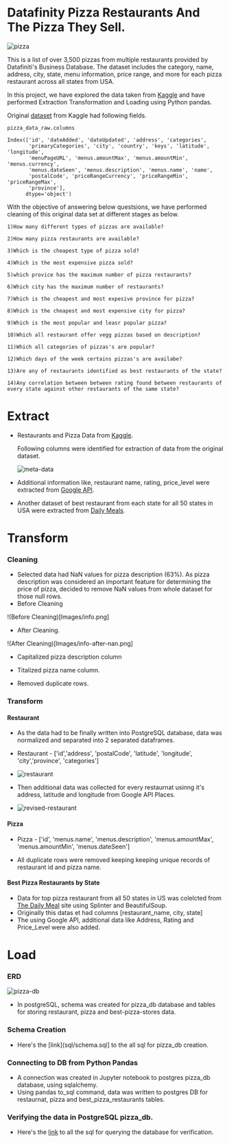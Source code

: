 # Datafinity Pizza Restaurants And The Pizza They Sell.

![pizza](Images/pizza.png)

This is a list of over 3,500 pizzas from multiple restaurants provided by Datafiniti's Business Database. The dataset includes the category, name, address, city, state, menu information, price range, and more for each pizza restaurant across all states from USA.

In this project, we have explored the data taken from [Kaggle](https://www.kaggle.com/datafiniti/pizza-restaurants-and-the-pizza-they-sell) and have performed Extraction Transformation and Loading using Python pandas.

Original [dataset](../Resources/Datafiniti_Pizza_Restaurants_and_the_Pizza_They_Sell_May19.csv) from Kaggle had following fields.
```
pizza_data_raw.columns

Index(['id', 'dateAdded', 'dateUpdated', 'address', 'categories',
       'primaryCategories', 'city', 'country', 'keys', 'latitude', 'longitude',
       'menuPageURL', 'menus.amountMax', 'menus.amountMin', 'menus.currency',
       'menus.dateSeen', 'menus.description', 'menus.name', 'name',
       'postalCode', 'priceRangeCurrency', 'priceRangeMin', 'priceRangeMax',
       'province'],
      dtype='object')
```

With the objective of answering below questsions, we have performed cleaning  of this original data set at different stages as below.
```
1)How many different types of pizzas are available?

2)How many pizza restaurants are available?

3)Which is the cheapest type of pizza sold?

4)Which is the most expensive pizza sold?

5)which provice has the maximum number of pizza restaurants?

6)Which city has the maximum number of restaurants?

7)Which is the cheapest and most expesive province for pizza?

8)Which is the cheapest and most expensive city for pizza?

9)Which is the most popular and leasr popular pizza?

10)Which all restaurant offer vegg pizzas based on description?

11)Which all categories of pizzas's are popular?

12)Which days of the week certains pizzas's are availabe?

13)Are any of restaurants identified as best restaurants of the state?

14)Any correlation between between rating found between restaurants of every state against other restaurants of the same state?

```
# Extract

 - Restaurants and Pizza Data from [Kaggle](https://www.kaggle.com/datafiniti/pizza-restaurants-and-the-pizza-they-sell).
 
   Following columns were identified for extraction of data from the original dataset.
   
   ![meta-data](Images/meta_data.png)
   
 - Additional information like, restaurant name, rating, price_level were extracted from [Google API](https://developers.google.com/places/web-service/details).
 
 - Another dataset of best restaurant from each state for all 50 states in USA were extracted from [Daily Meals](https://www.thedailymeal.com/eat/best-pizza-every-state-slideshow).

# Transform

### Cleaning

  - Selected data had NaN values for pizza description (63%). As pizza description was considered an important feature for determining the price of pizza, decided to remove NaN values from whole dataset for those null rows.  
  - Before Cleaning
  
  !(Before Cleaning)[Images/info.png]
  
  - After Cleaning.
  
  !(After Cleaning)[Images/info-after-nan.png]
  
  - Capitalized pizza description column
  
  - Titalized pizza name column.
  
  - Removed duplicate rows.

### Transform

#### Restaurant

  - As the data had to be finally written into PostgreSQL database, data was normalized and separated into 2 separated dataframes.
  
  - Restaurant - ['id','address', 'postalCode', 'latitude', 'longitude', 'city','province', 'categories']
  
  - ![restaurant](Images/restaurant.png)
  
  - Then additional data was collected for every restaurnat usinng it's address, latitude and longitude from Google API Places.
  
  - ![revised-restaurant](Images/restaurant-after-api.png)

#### Pizza

  - Pizza - ['id', 'menus.name', 'menus.description', 'menus.amountMax', 'menus.amountMin', 'menus.dateSeen']
  
  - All duplicate rows were removed keeping keeping unique records of restaurant id and pizza name.

#### Best Pizza Restaurants by State

  - Data for top pizza restaurant from all 50 states in US was colelcted from [The Daily Meal](https://www.thedailymeal.com/eat/best-pizza-every-state-slideshow/slide-17) site using Splinter and BeautifulSoup. 
  - Originally this datas et had columns [restaurant_name,	city,	state]
  - The using Google API, additional data like Address, Rating and Price_Level were also added.

# Load

### ERD

  ![pizza-db](Images/PIZZA_DB.png)
  
  - In postgreSQL, schema was created for pizza_db database and tables for storing restaurant, pizza and best-pizza-stores data.

### Schema Creation

  - Here's the [link](sql/schema.sql] to the all sql for pizza_db creation.

### Connecting to DB from Python Pandas

  - A connection was created in Jupyter notebook to postgres pizza_db database, using sqlalchemy.
  - Using pandas to_sql command, data was written to postgres DB for restaurnat, pizza and best_pizza_restaurants tables.

### Verifying the data in PostgreSQL pizza_db.

   - Here's the [link](sql/query.sql) to all the sql for querying the database for verification.

